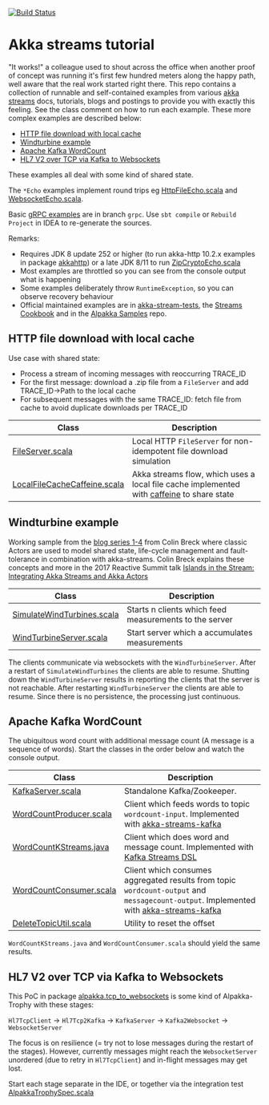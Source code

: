 [![Build Status](https://travis-ci.com/pbernet/akka_streams_tutorial.svg?branch=master)](https://travis-ci.com/pbernet/akka_streams_tutorial)
# Akka streams tutorial #

"It works!" a colleague used to shout across the office when another proof of concept was running it's first few hundred meters along the happy path, well aware that the real work started right there.
This repo contains a collection of runnable and self-contained examples from various [akka streams](https://doc.akka.io/docs/akka/current/stream/index.html) docs, tutorials, blogs and postings to provide you with exactly this feeling.
See the class comment on how to run each example. These more complex examples are described below:
* [HTTP file download with local cache](#HTTP-file-download-with-local-cache)
* [Windturbine example](#Windturbine-example) 
* [Apache Kafka WordCount](#Apache-Kafka-WordCount)
* [HL7 V2 over TCP via Kafka to Websockets](#HL7-V2-over-TCP-via-Kafka-to-Websockets)

These examples all deal with some kind of shared state. 

The `*Echo` examples implement round trips eg [HttpFileEcho.scala](src/main/scala/akkahttp/HttpFileEcho.scala) and [WebsocketEcho.scala](src/main/scala/akkahttp/WebsocketEcho.scala).

Basic [gRPC examples](https://github.com/pbernet/akka_streams_tutorial/tree/grpc/src/main/scala/akka/grpc/echo) are in branch `grpc`. Use `sbt compile` or `Rebuild Project` in IDEA to re-generate the sources. 

Remarks:
* Requires JDK 8 update 252 or higher (to run akka-http 10.2.x examples in package [akkahttp](src/main/scala/akkahttp)) or a late JDK 8/11 to run [ZipCryptoEcho.scala](src/main/scala/alpakka/file/ZipCryptoEcho.scala)
* Most examples are throttled so you can see from the console output what is happening
* Some examples deliberately throw `RuntimeException`, so you can observe recovery behaviour
* Official maintained examples are in [akka-stream-tests](https://github.com/akka/akka/tree/master/akka-stream-tests/src/test/scala/akka/stream/scaladsl), the [Streams Cookbook](https://doc.akka.io/docs/akka/current/stream/stream-cookbook.html?language=scala) and in the [Alpakka Samples](https://github.com/akka/alpakka-samples) repo. 

## HTTP file download with local cache ##
Use case with shared state:
  * Process a stream of incoming messages with reoccurring TRACE_ID
  * For the first message: download a .zip file from a `FileServer` and add TRACE_ID&rarr;Path to the local cache
  * For subsequent messages with the same TRACE_ID: fetch file from cache to avoid duplicate downloads per TRACE_ID

| Class                     | Description     |
| -------------------       |-----------------|
| [FileServer.scala](src/main/scala/alpakka/env/FileServer.scala)|Local HTTP `FileServer` for non-idempotent file download simulation|
| [LocalFileCacheCaffeine.scala](src/main/scala/sample/stream_shared_state/LocalFileCacheCaffeine.scala)|Akka streams flow, which uses a local file cache implemented with [caffeine](https://github.com/ben-manes/caffeine "") to share state|


## Windturbine example ##
Working sample from the [blog series 1-4](http://blog.colinbreck.com/integrating-akka-streams-and-akka-actors-part-iv/ "Blog 4")
 from Colin Breck where classic Actors are used to model shared state, life-cycle management and fault-tolerance in combination with akka-streams.
 Colin Breck explains these concepts and more in the 2017 Reactive Summit talk [
Islands in the Stream: Integrating Akka Streams and Akka Actors
](https://www.youtube.com/watch?v=qaiwalDyayA&list=PLKKQHTLcxDVayICsjpaPeno6aAPMCCZIz&index=4)

| Class                     | Description     |
| -------------------       |-----------------|
| [SimulateWindTurbines.scala](src/main/scala/sample/stream_actor/SimulateWindTurbines.scala)| Starts n clients which feed measurements to the server|
| [WindTurbineServer.scala](src/main/scala/sample/stream_actor/WindTurbineServer.scala)| Start server which a accumulates measurements|

 The clients communicate via websockets with the `WindTurbineServer`. After a restart of `SimulateWindTurbines` the clients are able to resume. 
 Shutting down the `WindTurbineServer` results in reporting the clients that the server is not reachable.
 After restarting `WindTurbineServer` the clients are able to resume. Since there is no persistence, the processing just continuous.


## Apache Kafka WordCount ##
The ubiquitous word count with additional message count (A message is a sequence of words).
Start the classes in the order below and watch the console output.

| Class               | Description      |
| ------------------- |-----------------|
| [KafkaServer.scala](src/main/scala/alpakka/env/KafkaServer.scala)| Standalone Kafka/Zookeeper.  
| [WordCountProducer.scala](src/main/scala/alpakka/kafka/WordCountProducer.scala)| Client which feeds words to topic `wordcount-input`. Implemented with [akka-streams-kafka](https://doc.akka.io/docs/akka-stream-kafka/current/home.html "Doc")      |
| [WordCountKStreams.java](src/main/scala/alpakka/kafka/WordCountKStreams.java)| Client which does word and message count. Implemented with [Kafka Streams DSL](https://kafka.apache.org/documentation/streams "Doc")        |
| [WordCountConsumer.scala](src/main/scala/alpakka/kafka/WordCountConsumer.scala)| Client which consumes aggregated results from topic `wordcount-output` and `messagecount-output`. Implemented with [akka-streams-kafka](https://doc.akka.io/docs/akka-stream-kafka/current/home.html "Doc")    |
| [DeleteTopicUtil.scala](src/main/scala/alpakka/kafka/DeleteTopicUtil.scala)| Utility to reset the offset    | 

`WordCountKStreams.java` and `WordCountConsumer.scala` should yield the same results.

## HL7 V2 over TCP via Kafka to Websockets ##
This PoC in package [alpakka.tcp_to_websockets](src/main/scala/alpakka/tcp_to_websockets) is some kind of Alpakka-Trophy with these stages:

`Hl7TcpClient` &rarr; `Hl7Tcp2Kafka` &rarr; `KafkaServer` &rarr; `Kafka2Websocket` &rarr; `WebsocketServer`

The focus is on resilience (= try not to lose messages during the restart of the stages). However, currently messages might reach the `WebsocketServer` unordered (due to retry in  `Hl7TcpClient`) and in-flight messages may get lost.

Start each stage separate in the IDE, or together via the integration test [AlpakkaTrophySpec.scala](src/test/scala/alpakka/tcp_to_websockets/AlpakkaTrophySpec.scala)
